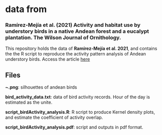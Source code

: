 # data from

### Ramírez-Mejía et al. (2021) Activity and habitat use by understory birds in a native Andean forest and a eucalypt plantation. The Wilson Journal of Ornithology.


This repository holds the data of **Ramírez-Mejía et al. 2021**, and contains the the R script to reproduce the activity pattern analysis of Andean understory birds. Access the article [here](https://meridian.allenpress.com/wjo/article-abstract/doi/10.1676/19-54/461861/Activity-and-habitat-use-by-understory-birds-in-a?redirectedFrom=fulltext)

## Files

**~.png**: silhouettes of andean birds

**bird_activity_data.txt**: data of bird activity records. Hour of the day is estimated as the unite.

**script_birdActivity_analysis.R**: R script to produce Kernel density plots, and estimate the coefficient of activity overlap.

**script_birdActivity_analysis.pdf**: script and outputs in pdf format.


